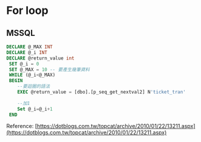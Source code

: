 # For loop

## MSSQL

```sql
DECLARE @_MAX INT
DECLARE @_i INT
DECLARE	@return_value int
 SET @_i = 0
 SET @_MAX = 10 -- 要產生幾筆資料
 WHILE (@_i<@_MAX)
 BEGIN
	--要迴圈的語法
	EXEC @return_value = [dbo].[p_seq_get_nextval2] N'ticket_tran'
	
	--加1
	Set @_i=@_i+1
 END

```





Reference: [https://dotblogs.com.tw/topcat/archive/2010/01/22/13211.aspx](https://dotblogs.com.tw/topcat/archive/2010/01/22/13211.aspx)

